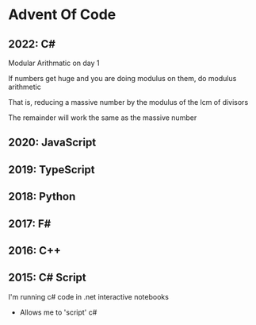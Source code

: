 # Advent Of Code

## 2022: C#

Modular Arithmatic on day 1

If numbers get huge and you are doing modulus on them, do modulus arithmetic

That is, reducing a massive number by the modulus of the lcm of divisors

The remainder will work the same as the massive number

## 2020: JavaScript

## 2019: TypeScript

## 2018: Python

## 2017: F#

## 2016: C++

## 2015: C# Script

I'm running c# code in .net interactive notebooks

- Allows me to 'script' c#
